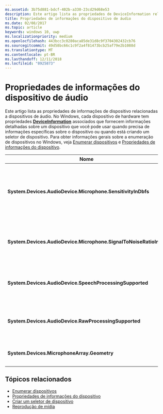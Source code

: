 ```yaml
---
ms.assetid: 3b75d881-bdcf-402b-a330-23cd29d68e53
description: Este artigo lista as propriedades de DeviceInformation relacionadas a dispositivos de áudio
title: Propriedades de informações do dispositivo de áudio
ms.date: 02/08/2017
ms.topic: article
keywords: windows 10, uwp
ms.localizationpriority: medium
ms.openlocfilehash: 443bcc3c0280aca85de31d8c9f3704302432cb76
ms.sourcegitcommit: 49d58bc66c1c9f2a4f81473bcb25af79e2b1088d
ms.translationtype: MT
ms.contentlocale: pt-BR
ms.lasthandoff: 12/11/2018
ms.locfileid: "8925873"
---
```

# <a name="audio-device-information-properties"></a>Propriedades de informações do dispositivo de áudio

Este artigo lista as propriedades de informações de dispositivo relacionadas a dispositivos de áudio. No Windows, cada dispositivo de hardware tem propriedades [**DeviceInformation**](https://msdn.microsoft.com/library/windows/apps/BR225393) associados que fornecem informações detalhadas sobre um dispositivo que você pode usar quando precisa de informações específicas sobre o dispositivo ou quando está criando um seletor de dispositivo. Para obter informações gerais sobre a enumeração de dispositivos no Windows, veja [Enumerar dispositivos](../devices-sensors/enumerate-devices.md) e [Propriedades de informações do dispositivo](../devices-sensors/device-information-properties.md).


|Nome|Tipo|Descrição|
|------------------------------------------------------------|------------|------------------------------------------------------|
|**System.Devices.AudioDevice.Microphone.SensitivityInDbfs**|Double|Especifica a sensibilidade do microfone em decibéis em relação a unidades de escala completa (dBFS).|
|**System.Devices.AudioDevice.Microphone.SignalToNoiseRatioInDb**|Double|Especifica o sinal de microfone para ruído (SNR) medido em unidades de decibéis (dB).|
|**System.Devices.AudioDevice.SpeechProcessingSupported**|Booleano|Indica se o dispositivo de áudio dá suporte para processamento de fala.|
|**System.Devices.AudioDevice.RawProcessingSupported**|Booleano|Indica se o dispositivo de áudio dá suporte para processamento bruto.|
|**System.Devices.MicrophoneArray.Geometry**|caractere sem sinal[]|Dados de geometria para uma matriz de microfones.|

## <a name="related-topics"></a>Tópicos relacionados

* [Enumerar dispositivos](../devices-sensors/enumerate-devices.md)
* [Propriedades de informações do dispositivo](../devices-sensors/device-information-properties.md)
* [Criar um seletor de dispositivo](../devices-sensors/build-a-device-selector.md)
* [Reprodução de mídia](media-playback.md)




